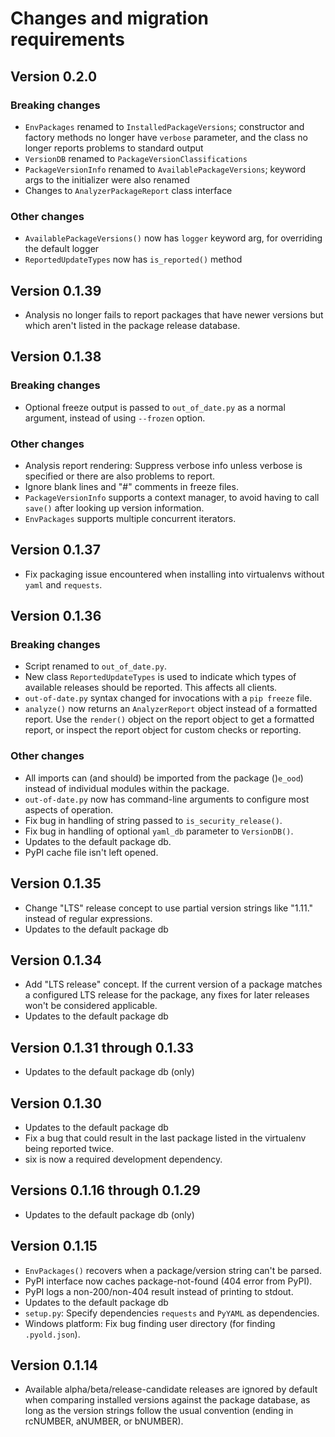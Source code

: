 # Changes and migration requirements

## Version 0.2.0

### Breaking changes

* `EnvPackages` renamed to `InstalledPackageVersions`; constructor and factory
  methods no longer have `verbose` parameter, and the class no longer reports
  problems to standard output
* `VersionDB` renamed to `PackageVersionClassifications`
* `PackageVersionInfo` renamed to `AvailablePackageVersions`; keyword args to
  the initializer were also renamed
* Changes to `AnalyzerPackageReport` class interface

### Other changes

* `AvailablePackageVersions()` now has `logger` keyword arg, for overriding the
  default logger
* `ReportedUpdateTypes` now has `is_reported()` method

## Version 0.1.39

* Analysis no longer fails to report packages that have newer versions but
  which aren't listed in the package release database.

## Version 0.1.38

### Breaking changes

* Optional freeze output is passed to `out_of_date.py` as a normal argument,
  instead of using `--frozen` option.

### Other changes

* Analysis report rendering: Suppress verbose info unless verbose is specified
  or there are also problems to report.
* Ignore blank lines and "#" comments in freeze files.
* `PackageVersionInfo` supports a context manager, to avoid having to call
  `save()` after looking up version information.
* `EnvPackages` supports multiple concurrent iterators.

## Version 0.1.37

* Fix packaging issue encountered when installing into virtualenvs
  without `yaml` and `requests`.

## Version 0.1.36

### Breaking changes

* Script renamed to `out_of_date.py`.
* New class `ReportedUpdateTypes` is used to indicate which types of available
  releases should be reported.  This affects all clients.
* `out-of-date.py` syntax changed for invocations with a `pip freeze`
  file.
* `analyze()` now returns an `AnalyzerReport` object instead of a formatted
  report.  Use the `render()` object on the report object to get a formatted
  report, or inspect the report object for custom checks or reporting.

### Other changes

* All imports can (and should) be imported from the package ()`e_ood`) instead
  of individual modules within the package.
* `out-of-date.py` now has command-line arguments to configure most aspects
  of operation.
* Fix bug in handling of string passed to `is_security_release()`.
* Fix bug in handling of optional `yaml_db` parameter to `VersionDB()`.
* Updates to the default package db.
* PyPI cache file isn't left opened.

## Version 0.1.35

* Change "LTS" release concept to use partial version strings like "1.11."
  instead of regular expressions.
* Updates to the default package db

## Version 0.1.34

* Add "LTS release" concept.  If the current version of a package matches a
  configured LTS release for the package, any fixes for later releases won't
  be considered applicable.
* Updates to the default package db

## Version 0.1.31 through 0.1.33

* Updates to the default package db (only)

## Version 0.1.30

* Updates to the default package db
* Fix a bug that could result in the last package listed in the virtualenv
  being reported twice.
* six is now a required development dependency.

## Versions 0.1.16 through 0.1.29

* Updates to the default package db (only)

## Version 0.1.15

* `EnvPackages()` recovers when a package/version string can't be parsed.
* PyPI interface now caches package-not-found (404 error from PyPI).
* PyPI logs a non-200/non-404 result instead of printing to stdout.
* Updates to the default package db
* `setup.py`: Specify dependencies `requests` and `PyYAML` as dependencies.
* Windows platform: Fix bug finding user directory (for finding `.pyold.json`).

## Version 0.1.14

* Available alpha/beta/release-candidate releases are ignored by default when
  comparing installed versions against the package database, as long as the
  version strings follow the usual convention (ending in rcNUMBER, aNUMBER,
  or bNUMBER).
